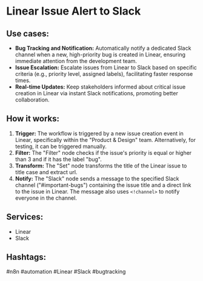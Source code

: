# Linear Issue Alert to Slack

## Use cases:

-   **Bug Tracking and Notification:** Automatically notify a dedicated Slack channel when a new, high-priority bug is created in Linear, ensuring immediate attention from the development team.
-   **Issue Escalation:** Escalate issues from Linear to Slack based on specific criteria (e.g., priority level, assigned labels), facilitating faster response times.
-   **Real-time Updates:** Keep stakeholders informed about critical issue creation in Linear via instant Slack notifications, promoting better collaboration.

## How it works:

1.  **Trigger:** The workflow is triggered by a new issue creation event in Linear, specifically within the "Product & Design" team.  Alternatively, for testing, it can be triggered manually.
2.  **Filter:**  The "Filter" node checks if the issue's priority is equal or higher than 3 and if it has the label "bug".
3.  **Transform:** The "Set" node transforms the title of the Linear issue to title case and extract url.
4.  **Notify:**  The "Slack" node sends a message to the specified Slack channel ("#important-bugs") containing the issue title and a direct link to the issue in Linear. The message also uses `<!channel>` to notify everyone in the channel.

## Services:

-   Linear
-   Slack

## Hashtags:

#n8n #automation #Linear #Slack #bugtracking
